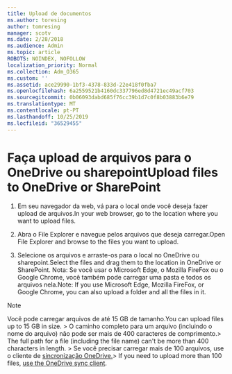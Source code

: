 ```yaml
---
title: Upload de documentos
ms.author: toresing
author: tomresing
manager: scotv
ms.date: 2/28/2018
ms.audience: Admin
ms.topic: article
ROBOTS: NOINDEX, NOFOLLOW
localization_priority: Normal
ms.collection: Adm_O365
ms.custom: ''
ms.assetid: ace29990-1bf3-4378-833d-22e418f0fba7
ms.openlocfilehash: 6a2559521b4160dc337796ed8d4721ec49acf703
ms.sourcegitcommit: 0b06093dabd685f76cc39b1d7c0f8b03883b6e79
ms.translationtype: MT
ms.contentlocale: pt-PT
ms.lasthandoff: 10/25/2019
ms.locfileid: "36529455"
---
```

# <a name="upload-files-to-onedrive-or-sharepoint"></a><span data-ttu-id="7d600-102">Faça upload de arquivos para o OneDrive ou sharepoint</span><span class="sxs-lookup"><span data-stu-id="7d600-102">Upload files to OneDrive or SharePoint</span></span>

1. <span data-ttu-id="7d600-103">Em seu navegador da web, vá para o local onde você deseja fazer upload de arquivos.</span><span class="sxs-lookup"><span data-stu-id="7d600-103">In your web browser, go to the location where you want to upload files.</span></span>
    
2. <span data-ttu-id="7d600-104">Abra o File Explorer e navegue pelos arquivos que deseja carregar.</span><span class="sxs-lookup"><span data-stu-id="7d600-104">Open File Explorer and browse to the files you want to upload.</span></span>
    
3. <span data-ttu-id="7d600-105">Selecione os arquivos e arraste-os para o local no OneDrive ou sharepoint.</span><span class="sxs-lookup"><span data-stu-id="7d600-105">Select the files and drag them to the location in OneDrive or SharePoint.</span></span> <span data-ttu-id="7d600-106">Nota: Se você usar o Microsoft Edge, o Mozilla FireFox ou o Google Chrome, você também pode carregar uma pasta e todos os arquivos nela.</span><span class="sxs-lookup"><span data-stu-id="7d600-106">Note: If you use Microsoft Edge, Mozilla FireFox, or Google Chrome, you can also upload a folder and all the files in it.</span></span>
    
> [!NOTE]
>  <span data-ttu-id="7d600-107">Você pode carregar arquivos de até 15 GB de tamanho.</span><span class="sxs-lookup"><span data-stu-id="7d600-107">You can upload files up to 15 GB in size.</span></span> <span data-ttu-id="7d600-108">> O caminho completo para um arquivo (incluindo o nome do arquivo) não pode ser mais de 400 caracteres de comprimento.</span><span class="sxs-lookup"><span data-stu-id="7d600-108">>  The full path for a file (including the file name) can't be more than 400 characters in length.</span></span> <span data-ttu-id="7d600-109">> Se você precisar carregar mais de 100 arquivos, use o cliente de [sincronização OneDrive.](https://go.microsoft.com/fwlink/?linkid=866427)</span><span class="sxs-lookup"><span data-stu-id="7d600-109">>  If you need to upload more than 100 files, [use the OneDrive sync client](https://go.microsoft.com/fwlink/?linkid=866427).</span></span> 
  

